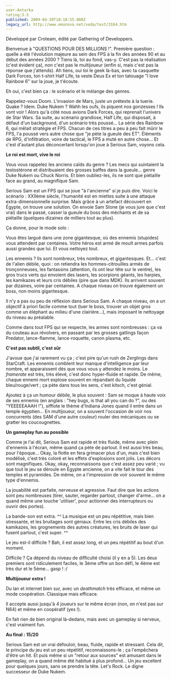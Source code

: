```yaml
---
user:Antarka
rating:3.5
published: 2009-04-20T18:18:55.000Z
legacy_url: http://www.emunova.net/veda/test/3164.htm
---
```

Développé par Croteam, édité par Gathering of Developpers.  

  

Bienvenue à "QUESTIONS POUR DES MILLIONS !". Première question : quelle a été l'évolution majeure au sein des FPS à la fin des années 90 et au début des années 2000 ? Tiens là, toi au fond, vas-y. C'est pas la réalisation (c'est évident ça), non c'est pas le multijoueur (enfin si, mais c'est pas la réponse que j'attends). Ah tiens, oui toi le geek là-bas, avec ta casquette Dark Forces, ton t-shirt Half Life, ta veste Deus Ex et ton tatouage "I love Rainbow 6" sur la joue, je t'écoute.  

  

Eh oui, c'est bien ça : le scénario et le mélange des genres.  

  

Rappelez-vous Doom. L'invasion de Mars, juste un prétexte à la tuerie. Quake ? Idem. Duke Nukem ? Wahh les oufs, ils piquent nos gonzesses ! Ils vont voir ! Alors qu'à côté nous avions Dark Forces, qui reprenait l'univers de Star Wars. Sa suite, au scénario grandiose, Half Life, qui disposait, à défaut d'un background, d'un scénario très poussé... La série des Rainbow 6, qui mêlait stratégie et FPS. Chacun de ces titres a peu à peu fait mûrir le FPS, l'a poussé vers autre chose que "je pète la gueule des ET". Éléments de RPG, d'infiltration, voire de tactical, le FPS a muté en autre chose... Et c'est d'autant plus déconcertant lorsqu'on joue à Serious Sam, voyons cela.  

  

**Le roi est mort, vive le roi**  

  

Vous vous rappelez les anciens caïds du genre ? Les mecs qui suintaient la testostérone et distribuaient des grosses baffes dans la gueule... genre Duke Nukem ou Chuck Norris. Et bien oubliez-les, ils ne sont que piétaille face au grand, au magnifique Sam.  

  

Serious Sam est un FPS qui se joue "à l'ancienne" si je puis dire. Voici le scénario : XXIIème siècle, l'humanité est en miettes suite à une attaque extra-dimensionnelle surprise. Mais grâce à un artefact découvert en Égypte, on trouve une solution. On envoie Sam Stone (je vous jure que c'est vrai) dans le passé, casser la gueule du boss des méchants et de sa piétaille (quelques dizaines de milliers tout au plus).  

  

Ça donne, pour le mode solo :  

  

Vous êtes largué dans une zone gigantesque, où des ennemis (stupides) vous attendent par centaines. Votre héros est armé de moult armes parfois aussi grandes que lui. Et vous nettoyez tout.  

  

Les ennemis ? Ils sont nombreux, très nombreux, et gigantesques. Et... c'est de l'alien débile, quoi : on retiendra les hommes-citrouilles armés de tronçonneuses, les fantassins (attention, ils ont leur tête sur le ventre), les gros trucs verts qui envoient des lasers, les scorpions géants, les harpies, les kamikazes et leurs cris débiles (pire que dans MDK). Ils arrivent souvent par dizaines, voire par centaines. A chaque niveau on trouve également un boss, non moins gigantesque.  

  

Il n'y a pas ou peu de réflexion dans Serious Sam. A chaque niveau, on a un objectif à priori facile comme tout (tuer le boss, trouver un objet gros comme un éléphant au milieu d'une clairière...), mais imposant le nettoyage du niveau au préalable.  

  

Comme dans tout FPS qui se respecte, les armes sont nombreuses : ça va du couteau aux révolvers, en passant par les grosses gatlings façon Predator, lance-flamme, lance-roquette, canon plasma, etc.  

  

**C'est pas subtil, c'est sûr**  

  

J'avoue que j'ai rarement vu ça ; c'est pire qu'un rush de Zerglings dans StarCraft. Les ennemis comblent leur manque d'intelligence par leur nombre, et apparaissent dès que vous vous y attendez le moins. Le _framerate_ est très, très élevé, c'est donc hyper-fluide et rapide. De même, chaque ennemi mort explose souvent en répandant du liquide bleu/rouge/vert ; ça pète dans tous les sens, c'est kitsch, c'est génial.  

  

Ajoutez à ça un humour débile, le plus souvent : Sam se moque à haute voix de ses ennemis (en anglais : "hey bugs, is that all you can do ?", ou des "YEEEEEAAAH !"), sifflote le thème d'Indiana Jones quand il entre dans un temple égyptien... En multijoueur, on a souvent l'occasion de voir nos concurrents (des SAM d'une autre couleur) rouler des mécaniques ou se gratter les coucougnettes.  

  

**Un gameplay fun au possible**  

  

Comme je l'ai dit, Serious Sam est rapide et très fluide, même avec plein d'ennemis à l'écran, même quand ça pète de partout. Il est aussi très beau, pour l'époque... Okay, la flotte en fera grimacer plus d'un, mais c'est bien modélisé, c'est très coloré et les effets d'explosions sont jolis. Les décors sont magnifiques. Okay, okay, reconnaissons que c'est assez peu varié ; vu que tout le jeu se déroule en Égypte ancienne, on a vite fait le tour des temples et pyramides. De même, on a l'impression de voir souvent le même type d'ennemis.  

  

La jouabilité est parfaite, nerveuse et agressive. Faut dire que les actions sont peu nombreuses (tirer, sauter, regarder partout, changer d'arme... on a quand même une touche 'utiliser', pour actionner des interrupteurs ou ouvrir des portes).  

  

La bande-son est extra. ^^ La musique est un peu répétitive, mais bien stressante, et les bruitages sont géniaux. Entre les cris débiles des kamikazes, les grognements des autres créatures, les bruits de laser qui fusent partout, c'est super. ^^  

  

Le jeu est-il difficile ? Bah, il est assez long, et un peu répétitif au bout d'un moment.  

Difficile ? Ça dépend du niveau de difficulté choisi (il y en a 5). Les deux premiers sont ridiculement faciles, le 3ème offre un bon défi, le 4ème est très dur et le 5ème... gasp ! :/  

  

**Multijoueur extra !**  

  

Du lan et internet bien sur, avec un _deathmatch_ très efficace, et même un mode coopération. Classique mais efficace.  

  

Il accepte aussi jusqu'à 4 joueurs sur le même écran (non, on n'est pas sur N64) et même en coopératif (yes !).  

  

En fait rien de bien original là-dedans, mais avec un gameplay si nerveux, c'est vraiment fun.  

  

**Au final : 15/20**  

  

Serious Sam est un vrai défouloir, beau, fluide, rapide et stressant. Cela dit, le principe du jeu est un peu répétitif, reconnaissons-le ; ça l'empêchera d'être un hit. Et puis même si un "retour aux sources" est amusant dans le gameplay, on a quand même été habitué à plus profond... Un jeu excellent pour quelques jours, sans se prendre la tête. Let's Rock. Le digne successeur de Duke Nukem.